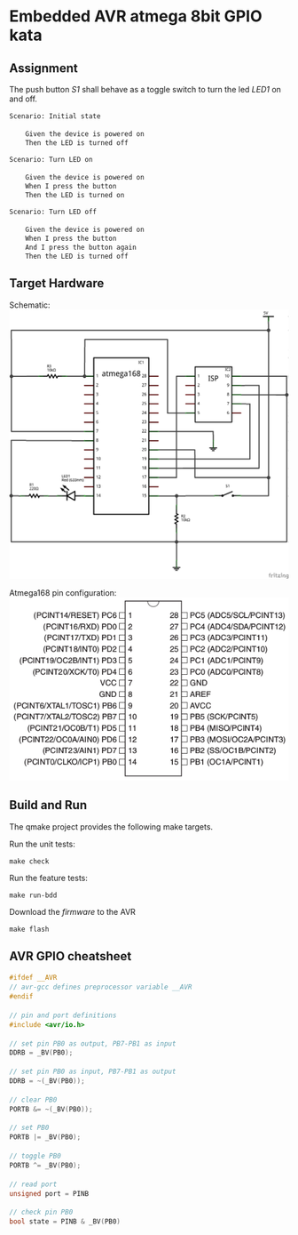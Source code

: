 # Embedded AVR atmega 8bit GPIO kata

## Assignment

The push button _S1_ shall behave as a toggle switch to turn the led _LED1_ on and off.

```cucumber
Scenario: Initial state

    Given the device is powered on
    Then the LED is turned off
```

```cucumber
Scenario: Turn LED on

    Given the device is powered on
    When I press the button
    Then the LED is turned on
```

```cucumber
Scenario: Turn LED off

    Given the device is powered on
    When I press the button
    And I press the button again
    Then the LED is turned off
```

## Target Hardware

Schematic:
![Schematic](schematic.png)

Atmega168 pin configuration:
![Pin configuration](atmega168.png)

## Build and Run

The qmake project provides the following make targets.

Run the unit tests:
```
make check
```

Run the feature tests:
```
make run-bdd
```

Download the _firmware_ to the AVR
```
make flash
```

## AVR GPIO cheatsheet

```cpp
#ifdef __AVR
// avr-gcc defines preprocessor variable __AVR
#endif

// pin and port definitions
#include <avr/io.h>

// set pin PB0 as output, PB7-PB1 as input
DDRB = _BV(PB0);

// set pin PB0 as input, PB7-PB1 as output
DDRB = ~(_BV(PB0));

// clear PB0
PORTB &= ~(_BV(PB0));

// set PB0
PORTB |= _BV(PB0);

// toggle PB0
PORTB ^= _BV(PB0);

// read port
unsigned port = PINB

// check pin PB0
bool state = PINB & _BV(PB0)
```

